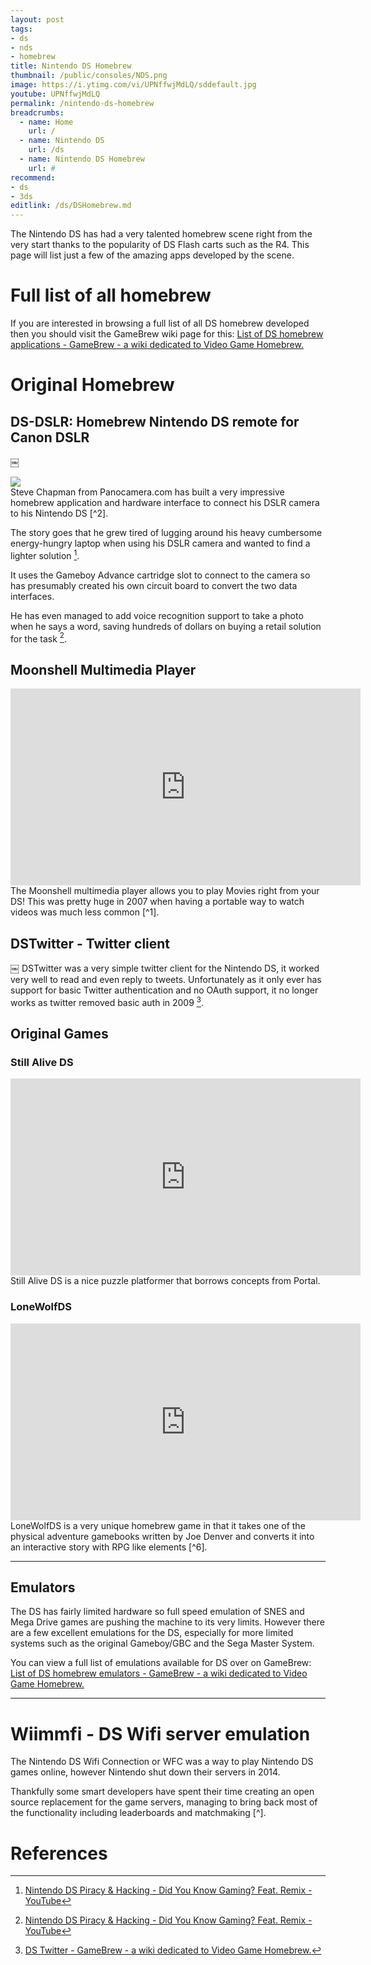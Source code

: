 ```yaml
---
layout: post
tags: 
- ds
- nds
- homebrew
title: Nintendo DS Homebrew
thumbnail: /public/consoles/NDS.png
image: https://i.ytimg.com/vi/UPNffwjMdLQ/sddefault.jpg
youtube: UPNffwjMdLQ
permalink: /nintendo-ds-homebrew
breadcrumbs:
  - name: Home
    url: /
  - name: Nintendo DS
    url: /ds
  - name: Nintendo DS Homebrew
    url: #
recommend:
- ds
- 3ds
editlink: /ds/DSHomebrew.md
---
```


The Nintendo DS has had a very talented homebrew scene right from the very start thanks to the popularity of DS Flash carts such as the R4. This page will list just a few of the amazing apps developed by the scene.

# Full list of all homebrew
If you are interested in browsing a full list of all DS homebrew developed then you should visit the GameBrew wiki page for this: [List of DS homebrew applications - GameBrew - a wiki dedicated to Video Game Homebrew.](https://www.gamebrew.org/wiki/List_of_DS_homebrew_applications)

# Original Homebrew

## DS-DSLR: Homebrew Nintendo DS remote for Canon DSLR
￼
<section class="postSection">
<img src="/public/images/ds/dsdslr.jpg" class="wow slideInLeft postImage" />

<div markdown="1">
Steve Chapman from Panocamera.com has built a very impressive homebrew application and hardware interface to connect his DSLR camera to his Nintendo DS [^2].

The story goes that he grew tired of lugging around his heavy
cumbersome energy-hungry laptop when
using his DSLR camera and wanted to find a lighter solution [^1].

It uses the Gameboy Advance cartridge slot to connect to the camera so has presumably created his own circuit board to convert the two data interfaces.

He has even managed to add voice recognition support to take a photo when he says a word, saving hundreds of dollars on buying a retail solution for the task [^1].
</div>
</section>



## Moonshell Multimedia Player
<iframe width="560" height="315" src="https://www.youtube.com/embed/emHmXPOb5Ow" frameborder="0" allow="accelerometer; autoplay; encrypted-media; gyroscope; picture-in-picture" allowfullscreen></iframe>
The Moonshell multimedia player allows you to play Movies right from your DS! This was pretty huge in 2007 when having a portable way to watch videos was much less common [^1].

## DSTwitter - Twitter client
￼
DSTwitter was a very simple twitter client for the Nintendo DS, it worked very well to read and even reply to tweets. Unfortunately as it only ever has support for basic Twitter authentication and no OAuth support, it no longer works as twitter removed basic auth in 2009 [^3].

## Original Games

### Still Alive DS
<iframe width="560" height="315" src="https://www.youtube.com/embed/dimhZ1Hw2EU" frameborder="0" allow="accelerometer; autoplay; encrypted-media; gyroscope; picture-in-picture" allowfullscreen></iframe>
Still Alive DS is a nice puzzle platformer that borrows concepts from Portal.

### LoneWolfDS
<iframe width="560" height="315" src="https://www.youtube.com/embed/t-cSsHO6oZ0" frameborder="0" allow="accelerometer; autoplay; encrypted-media; gyroscope; picture-in-picture" allowfullscreen></iframe>
LoneWolfDS is a very unique homebrew game in that it takes one of the physical adventure gamebooks written by Joe Denver and converts it into an interactive story with RPG like elements [^6].

---
## Emulators
The DS has fairly limited hardware so full speed emulation of SNES and Mega Drive games are pushing the machine to its very limits. However there are a few excellent emulations for the DS, especially for more limited systems such as the original Gameboy/GBC and the Sega Master System.

You can view a full list of emulations available for DS over on GameBrew: [List of DS homebrew emulators - GameBrew - a wiki dedicated to Video Game Homebrew.](https://www.gamebrew.org/wiki/List_of_DS_homebrew_emulators)

---
# Wiimmfi - DS Wifi server emulation
The Nintendo DS Wifi Connection or WFC was a way to play Nintendo DS games online, however Nintendo shut down their servers in 2014.

Thankfully some smart developers have spent their time creating an open source replacement for the game servers, managing to bring back most of the functionality including leaderboards and matchmaking [^].

# References
[^1]: [Nintendo DS Piracy & Hacking - Did You Know Gaming? Feat. Remix - YouTube](https://www.youtube.com/watch?v=IkujJZtWW7U)
[^2]: [DS-DSLR: Homebrew Nintendo DS remote for Canon DSLR – Boing Boing Gadgets](https://gadgets.boingboing.net/2008/09/17/dsdslr-homebrew-nint.html)
[^3]: [DS Twitter - GameBrew - a wiki dedicated to Video Game Homebrew.](https://www.gamebrew.org/wiki/DS_Twitter)
[^4]: [DSTWO,SNES Plugin_SuperCard](http://eng.supercard.sc/manual/dstwo/plugin/snes.htm)
[^5]: [workingdesign.de - projects](http://www.workingdesign.de/projects/jenesisds.php)
[^6]: [LoneWolfDS - GameBrew - a wiki dedicated to Video Game Homebrew.](https://www.gamebrew.org/wiki/LoneWolfDS)
[^7]: [Wiimmfi Main Page](https://wiimmfi.de/)
[^8]: [Homebrew on a $25 Nintendo DS Lite Handheld in 2019 | MVG - YouTube](https://www.youtube.com/watch?v=UPNffwjMdLQ)
